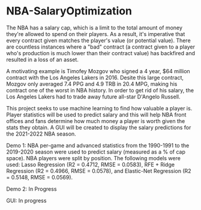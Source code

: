 # NBA-SalaryOptimization

The NBA has a salary cap, which is a limit to the total amount of money they're allowed to spend on their players. As a result, it's imperative that every contract given matches the player's value (or potential value). There are countless instances where a "bad" contract (a contract given to a player who's production is much lower than their contract value) has backfired and resulted in a loss of an asset. 

A motivating example is Timofey Mozgov who signed a 4 year, $64 million contract with the Los Angeles Lakers in 2016. Desite this large contract, Mozgov only averaged 7.4 PPG and 4.9 TRB in 20.4 MPG, making his contract one of the worst in NBA history. In order to get rid of his salary, the Los Angeles Lakers had to trade away future all-star D'Angelo Russell.

This project seeks to use machine learning to find how valuable a player is. Player statistics will be used to predict salary and this will help NBA front offices and fans determine how much money a player is worth given the stats they obtain. A GUI will be created to display the salary predictions for the 2021-2022 NBA season.


Demo 1: NBA per-game and advanced statistics from the 1990-1991 to the 2019-2020 season were used to predict salary (measured as a % of cap space). NBA players were split by position. The following models were used: Lasso Regression (R2 = 0.4712, RMSE = 0.0583), RFE + Ridge Regression (R2 = 0.4966, RMSE = 0.0578), and Elastic-Net Regression (R2 = 0.5148, RMSE = 0.0569).

Demo 2: In Progress

GUI: In progress


